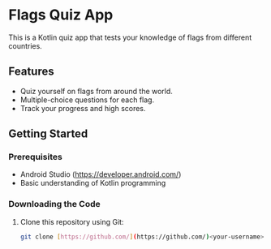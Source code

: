 # Flags Quiz App

This is a Kotlin quiz app that tests your knowledge of flags from different countries.

## Features

* Quiz yourself on flags from around the world.
* Multiple-choice questions for each flag.
* Track your progress and high scores.

## Getting Started

### Prerequisites

* Android Studio (https://developer.android.com/)
* Basic understanding of Kotlin programming

### Downloading the Code

1. Clone this repository using Git:

   ```bash
   git clone [https://github.com/](https://github.com/)<your-username>/flags-quiz-app.git
